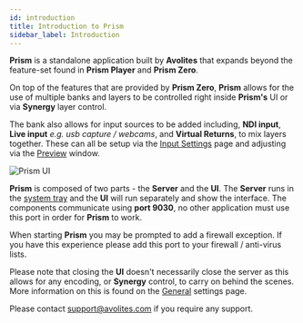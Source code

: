 ```yaml
---
id: introduction
title: Introduction to Prism
sidebar_label: Introduction
---
```


**Prism** is a standalone application built by **Avolites** that expands beyond the feature-set found in **Prism Player** and **Prism Zero**. 

On top of the features that are provided by  **Prism Zero**, **Prism** allows for the use of multiple banks and layers to be controlled right inside **Prism's** UI or via **Synergy** layer control. 

The bank also allows for input sources to be added including, **NDI input**, **Live input** *e.g. usb capture / webcams*, and **Virtual Returns**, to mix layers together. These can all be setup via the [Input Settings](../prism/settings/settings-inputs.md) page and adjusting via the [Preview](../prism/play/banks#preview) window.

![Prism UI](/prismdocs/images/prism-ui.png)

**Prism** is composed of two parts - the **Server** and the **UI**. The **Server** runs in the [system tray](./quick-start/system-tray.md) and the **UI** will run separately and show the interface. The components communicate using **port 9030**, no other application must use this port in order for **Prism** to work. 

When starting **Prism** you may be prompted to add a firewall exception. If you have this experience please add this port to your firewall / anti-virus lists.

Please note that closing the **UI** doesn't necessarily close the server as this allows for any encoding, or **Synergy** control, to carry on behind the scenes. More information on this is found on the [General](./settings/settings-general) settings page.

Please contact <a href="mailto:support@avolites.com?subject=Prism:">support@avolites.com</a> if you require any support.
